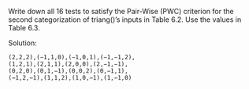 Write down all 16 tests to satisfy the Pair-Wise (PWC) criterion for
the second categorization of triang()’s inputs in Table 6.2. Use
the values in Table 6.3.

Solution:
```
(2,2,2),(−1,1,0),(−1,0,1),(−1,−1,2),
(1,2,1),(2,1,1),(2,0,0),(2,−1,−1),
(0,2,0),(0,1,−1),(0,0,2),(0,−1,1),
(−1,2,−1),(1,1,2),(1,0,−1),(1,−1,0)
```